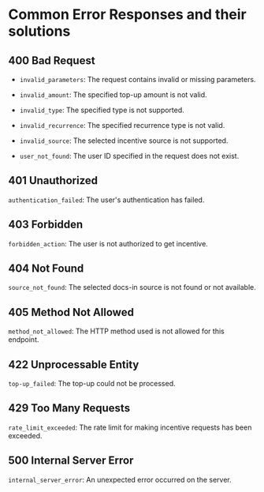 # Common Error Responses and their solutions

## 400 Bad Request

- `invalid_parameters`: The request contains invalid or missing parameters.

- `invalid_amount`: The specified top-up amount is not valid.

- `invalid_type`: The specified type is not supported.

- `invalid_recurrence`: The specified recurrence type is not valid.

- `invalid_source`: The selected incentive source is not supported.

- `user_not_found`: The user ID specified in the request does not exist.

## 401 Unauthorized

`authentication_failed`: The user's authentication has failed.

## 403 Forbidden

`forbidden_action`: The user is not authorized to get incentive.

## 404 Not Found

`source_not_found`: The selected docs-in source is not found or not available.

## 405 Method Not Allowed

`method_not_allowed`: The HTTP method used is not allowed for this endpoint.

## 422 Unprocessable Entity

`top-up_failed`: The top-up could not be processed.

## 429 Too Many Requests

`rate_limit_exceeded`: The rate limit for making incentive requests has been exceeded.

## 500 Internal Server Error

`internal_server_error`: An unexpected error occurred on the server.
